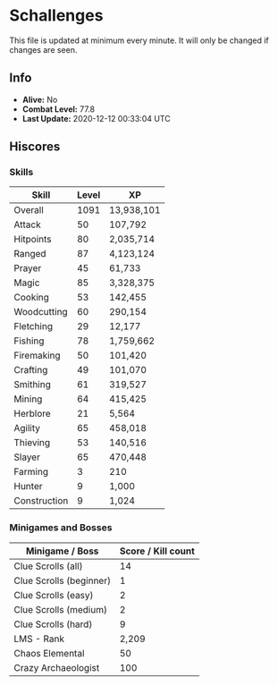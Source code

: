 # Schallenges

This file is updated at minimum every minute. It will only be changed if changes are seen.

## Info

 - **Alive:** No
 - **Combat Level:** 77.8
 - **Last Update:** 2020-12-12 00:33:04 UTC

## Hiscores

### Skills

| Skill | Level | XP |
|--|--|--|
| Overall | 1091 | 13,938,101 |
| Attack | 50 | 107,792 |
| Hitpoints | 80 | 2,035,714 |
| Ranged | 87 | 4,123,124 |
| Prayer | 45 | 61,733 |
| Magic | 85 | 3,328,375 |
| Cooking | 53 | 142,455 |
| Woodcutting | 60 | 290,154 |
| Fletching | 29 | 12,177 |
| Fishing | 78 | 1,759,662 |
| Firemaking | 50 | 101,420 |
| Crafting | 49 | 101,070 |
| Smithing | 61 | 319,527 |
| Mining | 64 | 415,425 |
| Herblore | 21 | 5,564 |
| Agility | 65 | 458,018 |
| Thieving | 53 | 140,516 |
| Slayer | 65 | 470,448 |
| Farming | 3 | 210 |
| Hunter | 9 | 1,000 |
| Construction | 9 | 1,024 |

### Minigames and Bosses

| Minigame / Boss | Score / Kill count |
|--|--|
| Clue Scrolls (all) | 14 |
| Clue Scrolls (beginner) | 1 |
| Clue Scrolls (easy) | 2 |
| Clue Scrolls (medium) | 2 |
| Clue Scrolls (hard) | 9 |
| LMS - Rank | 2,209 |
| Chaos Elemental | 50 |
| Crazy Archaeologist | 100 |
